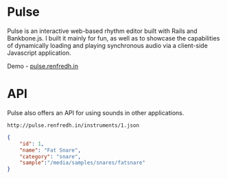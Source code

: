 Pulse
===
Pulse is an interactive web-based rhythm editor built with Rails and Bankbone.js. I built it mainly for fun, as well as to showcase the capabilities of dynamically loading and playing synchronous audio via a client-side Javascript application.

Demo - [pulse.renfredh.in](http://pulse.renfredh.in/)

# API

Pulse also offers an API for using sounds in other applications. 

`http://pulse.renfredh.in/instruments/1.json`

```json 
{
	"id": 1,
	"name": "Fat Snare",
	"category": "snare",
	"sample":"/media/samples/snares/fatsnare"
}
```
